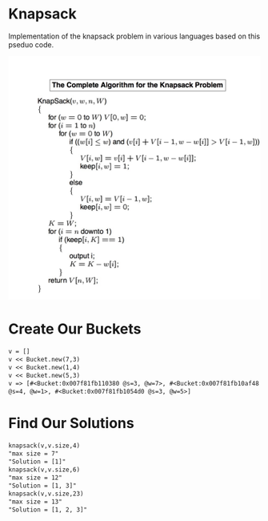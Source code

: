 Knapsack
========

Implementation of the knapsack problem in various languages based on this pseduo code.

![pte](knapsack.jpg "Title is optional") 

Create Our Buckets
==================

```
v = []  
v << Bucket.new(7,3) 
v << Bucket.new(1,4) 
v << Bucket.new(5,3)
v => [#<Bucket:0x007f81fb110380 @s=3, @w=7>, #<Bucket:0x007f81fb10af48 @s=4, @w=1>, #<Bucket:0x007f81fb1054d0 @s=3, @w=5>]
```

Find Our Solutions
==================
```
knapsack(v,v.size,4)
"max size = 7"
"Solution = [1]"
knapsack(v,v.size,6)
"max size = 12"
"Solution = [1, 3]"
knapsack(v,v.size,23)
"max size = 13"
"Solution = [1, 2, 3]"
```

